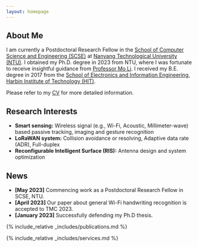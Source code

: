 ```yaml
---
layout: homepage
---
```


## About Me

I am currently a Postdoctoral Research Fellow in the [School of Computer Science and Engineering (SCSE)](https://www.ntu.edu.sg/scse) at [Nanyang Technological University (NTU)](https://www.ntu.edu.sg/).
I obtained my Ph.D. degree in 2023 from NTU, where I was fortunate to receive insightful guidance from [Professor Mo Li](https://cse.hkust.edu.hk/~lim/).
I received my B.E. degree in 2017 from the [School of Electronics and Information Engineering](https://seie.hit.edu.cn/), [Harbin Institute of Technology (HIT)](https://www.hit.edu.cn/).
<!-- Please refer to my CV (in [English](./assets/files/CV/CV_Yanbo_English.pdf) or [中文](./assets/files/CV/CV-Yanbo_Chinese2.pdf)) for more detailed information.  -->
Please refer to my [CV](./assets/files/CV/Yanbo_CV.pdf) for more detailed information.

## Research Interests

- **Smart sensing:** Wireless signal (e.g., Wi-Fi, Acoustic, Millimeter-wave) based passive tracking, imaging and gesture recognition
- **LoRaWAN system:** Collision avoidance or resolving, Adaptive data rate (ADR), Full-duplex
- **Reconfigurable Intelligent Surface (RIS):** Antenna design and system optimization

## News
- **[May 2023]** Commencing work as a Postdoctoral Research Fellow in SCSE, NTU.
- **[April 2023]** Our paper about general Wi-Fi handwriting recognition is accepted to TMC 2023. 
- **[January 2023]** Successfully defending my Ph.D thesis. 

{% include_relative _includes/publications.md %}

{% include_relative _includes/services.md %}
